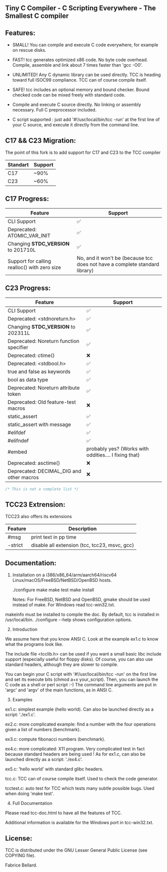 Tiny C Compiler - C Scripting Everywhere - The Smallest C compiler
-----------------------------------------------------------------------

Features:
--------

- SMALL! You can compile and execute C code everywhere, for example on
  rescue disks.

- FAST! tcc generates optimized x86 code. No byte code
  overhead. Compile, assemble and link about 7 times faster than 'gcc
  -O0'.

- UNLIMITED! Any C dynamic library can be used directly. TCC is
  heading toward full ISOC99 compliance. TCC can of course compile
  itself.

- SAFE! tcc includes an optional memory and bound checker. Bound
  checked code can be mixed freely with standard code.

- Compile and execute C source directly. No linking or assembly
  necessary. Full C preprocessor included.

- C script supported : just add '#!/usr/local/bin/tcc -run' at the first
  line of your C source, and execute it directly from the command
  line.

C17 && C23 Migration:
--------------------

The point of this fork is to add support for C17 and C23 to the TCC compiler

| Standart | Support |
|----------|---------|
| C17      | ~90%     |
| C23      | ~60%      |

C17 Progress:
-------------
| Feature | Support |
|-|-|
| CLI Support | ✅ |
| Deprecated: ATOMIC_VAR_INIT | ✅ |
| Changing  __STDC_VERSION__ to 201710L | ✅ |
| Support for calling realloc() with zero size | No, and it won't be (because tcc does not have a complete standard library) |

С23 Progress:
-------------
| Feature | Support | 
|-|-|
| CLI Support | ✅ |
| Deprecated: <stdnoreturn.h> | ✅ |
| Changing  __STDC_VERSION__ to 202311L | ✅ |
| Deprecated: Noreturn function specifier | ✅ |
| Deprecated: ctime() | ❌ |
| Deprecated: <stdbool.h> | ✅ |
| true and false as keywords | ✅ |
| bool as data type | ✅ |
| Deprecated: Noreturn attribute token | ✅ |
| Deprecated: Old feature-test macros | ❌ |
| static_assert | ✅ |
| static_assert with message | ✅ |
| #elifdef | ✅ |
| #elifndef | ✅ |
| #embed | probably yes? (Works with oddities.... I fixing that) |
| Deprecated: asctime() | ❌ |
| Deprecated: DECIMAL_DIG and other macros | ❌ |

```c
/* This is not a complete list */
```

TCC23 Extrension:
-----------------

TCC23 also offers its extensions

| Feature | Description |
| - | - |
| #msg | print text in pp time |
| -strict | disable all extension (tcc, tcc23, msvc, gcc) |

Documentation:
-------------

1) Installation on a i386/x86_64/arm/aarch64/riscv64
   Linux/macOS/FreeBSD/NetBSD/OpenBSD hosts.

   ./configure
   make
   make test
   make install

   Notes: For FreeBSD, NetBSD and OpenBSD, gmake should be used instead of make.
   For Windows read tcc-win32.txt.

makeinfo must be installed to compile the doc.  By default, tcc is
installed in /usr/local/bin.  ./configure --help  shows configuration
options.


2) Introduction

We assume here that you know ANSI C. Look at the example ex1.c to know
what the programs look like.

The include file <tcclib.h> can be used if you want a small basic libc
include support (especially useful for floppy disks). Of course, you
can also use standard headers, although they are slower to compile.

You can begin your C script with '#!/usr/local/bin/tcc -run' on the first
line and set its execute bits (chmod a+x your_script). Then, you can
launch the C code as a shell or perl script :-) The command line
arguments are put in 'argc' and 'argv' of the main functions, as in
ANSI C.

3) Examples

ex1.c: simplest example (hello world). Can also be launched directly
as a script: './ex1.c'.

ex2.c: more complicated example: find a number with the four
operations given a list of numbers (benchmark).

ex3.c: compute fibonacci numbers (benchmark).

ex4.c: more complicated: X11 program. Very complicated test in fact
because standard headers are being used ! As for ex1.c, can also be launched
directly as a script: './ex4.c'.

ex5.c: 'hello world' with standard glibc headers.

tcc.c: TCC can of course compile itself. Used to check the code
generator.

tcctest.c: auto test for TCC which tests many subtle possible bugs. Used
when doing 'make test'.

4) Full Documentation

Please read tcc-doc.html to have all the features of TCC.

Additional information is available for the Windows port in tcc-win32.txt.

License:
-------

TCC is distributed under the GNU Lesser General Public License (see
COPYING file).

Fabrice Bellard.
